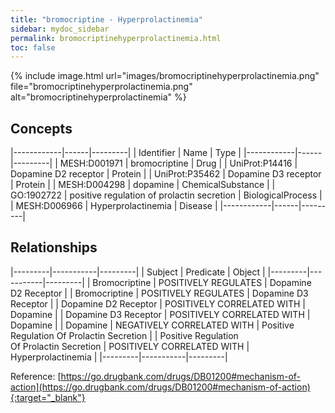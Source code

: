 ```yaml
---
title: "bromocriptine - Hyperprolactinemia"
sidebar: mydoc_sidebar
permalink: bromocriptinehyperprolactinemia.html
toc: false 
---
```


{% include image.html url="images/bromocriptinehyperprolactinemia.png" file="bromocriptinehyperprolactinemia.png" alt="bromocriptinehyperprolactinemia" %}

## Concepts

|------------|------|---------|
| Identifier | Name | Type    |
|------------|------|---------|
| MESH:D001971 | bromocriptine | Drug |
| UniProt:P14416 | Dopamine D2 receptor | Protein |
| UniProt:P35462 | Dopamine D3 receptor | Protein |
| MESH:D004298 | dopamine | ChemicalSubstance |
| GO:1902722 | positive regulation of prolactin secretion | BiologicalProcess |
| MESH:D006966 | Hyperprolactinemia | Disease |
|------------|------|---------|

## Relationships

|---------|-----------|---------|
| Subject | Predicate | Object  |
|---------|-----------|---------|
| Bromocriptine | POSITIVELY REGULATES | Dopamine D2 Receptor |
| Bromocriptine | POSITIVELY REGULATES | Dopamine D3 Receptor |
| Dopamine D2 Receptor | POSITIVELY CORRELATED WITH | Dopamine |
| Dopamine D3 Receptor | POSITIVELY CORRELATED WITH | Dopamine |
| Dopamine | NEGATIVELY CORRELATED WITH | Positive Regulation Of Prolactin Secretion |
| Positive Regulation Of Prolactin Secretion | POSITIVELY CORRELATED WITH | Hyperprolactinemia |
|---------|-----------|---------|

Reference: [https://go.drugbank.com/drugs/DB01200#mechanism-of-action](https://go.drugbank.com/drugs/DB01200#mechanism-of-action){:target="_blank"}